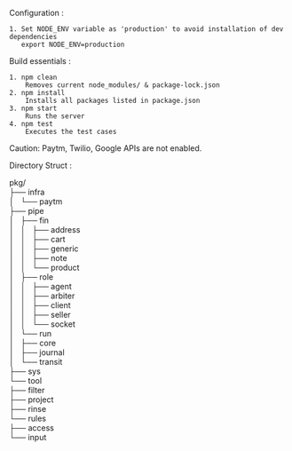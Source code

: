 Configuration    :

    1. Set NODE_ENV variable as 'production' to avoid installation of dev dependencies
	   export NODE_ENV=production

Build essentials :

    1. npm clean
        Removes current node_modules/ & package-lock.json
    2. npm install
        Installs all packages listed in package.json
    3. npm start
        Runs the server
    4. npm test
        Executes the test cases


Caution: Paytm, Twilio, Google APIs are not enabled.

Directory Struct :

pkg/</br>
├── infra</br>
│   └── paytm</br>
├── pipe</br>
│   ├── fin</br>
│   │   ├── address</br>
│   │   ├── cart</br>
│   │   ├── generic</br>
│   │   ├── note</br>
│   │   └── product</br>
│   ├── role</br>
│   │   ├── agent</br>
│   │   ├── arbiter</br>
│   │   ├── client</br>
│   │   ├── seller</br>
│   │   └── socket</br>
│   └── run</br>
│       ├── core</br>
│       ├── journal</br>
│       └── transit</br>
├── sys</br>
└── tool</br>
    ├── filter</br>
    ├── project</br>
    ├── rinse</br>
    └── rules</br>
        ├── access</br>
        └── input</br>
